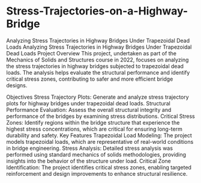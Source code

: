 # Stress-Trajectories-on-a-Highway-Bridge
Analyzing Stress Trajectories in Highway Bridges Under Trapezoidal Dead Loads 
Analyzing Stress Trajectories in Highway Bridges Under Trapezoidal Dead Loads
Project Overview
This project, undertaken as part of the Mechanics of Solids and Structures course in 2022, focuses on analyzing the stress trajectories in highway bridges subjected to trapezoidal dead loads. The analysis helps evaluate the structural performance and identify critical stress zones, contributing to safer and more efficient bridge designs.

Objectives
Stress Trajectory Plots: Generate and analyze stress trajectory plots for highway bridges under trapezoidal dead loads.
Structural Performance Evaluation: Assess the overall structural integrity and performance of the bridges by examining stress distributions.
Critical Stress Zones: Identify regions within the bridge structure that experience the highest stress concentrations, which are critical for ensuring long-term durability and safety.
Key Features
Trapezoidal Load Modeling: The project models trapezoidal loads, which are representative of real-world conditions in bridge engineering.
Stress Analysis: Detailed stress analysis was performed using standard mechanics of solids methodologies, providing insights into the behavior of the structure under load.
Critical Zone Identification: The project identifies critical stress zones, enabling targeted reinforcement and design improvements to enhance structural resilience.
